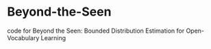 # Beyond-the-Seen
code for Beyond the Seen: Bounded Distribution Estimation for Open-Vocabulary Learning
